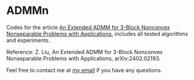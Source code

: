 # ADMMn
Codes for the article [An Extended ADMM for 3-Block Nonconvex Nonseparable Problems with Applications](https://arxiv.org/abs/2402.02193), includes all tested algorithms and experiments. 

Reference: Z. Liu, An Extended ADMM for 3-Block Nonconvex Nonseparable Problems with Applications, arXiv:2402.02193. 

Feel free to contact me at [my email](mailto:sjtu_lzk@sjtu.edu.cn) if you have any questions.
